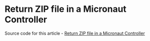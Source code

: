 # Return ZIP file in a Micronaut Controller
Source code for this article - [Return ZIP file in a Micronaut Controller](https://mkyong.com/micronaut/return-zip-file-in-a-micronaut-controller/)